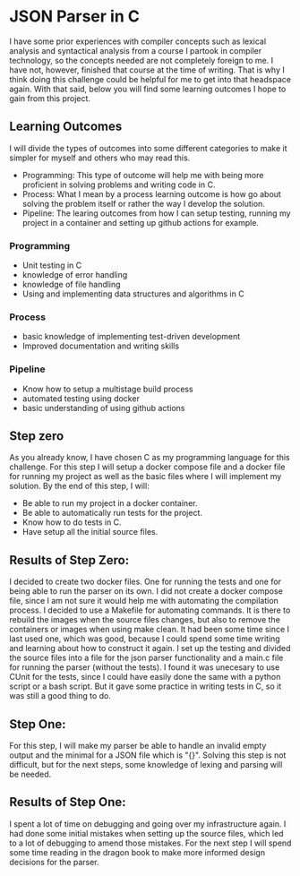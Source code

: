 # JSON Parser in C
I have some prior experiences with compiler concepts such as lexical analysis and syntactical analysis from a course I partook in compiler technology, so the concepts needed are not completely foreign to me. I have not, however, finished that course at the time of writing. That is why I think doing this challenge could be helpful for me to get into that headspace again. With that said, below you will find some learning outcomes I hope to gain from this project.

## Learning Outcomes
I will divide the types of outcomes into some different categories to make it simpler for myself and others who may read this.
- Programming: This type of outcome will help me with being more proficient in solving problems and writing code in C.
- Process: What I mean by a process learning outcome is how go about solving the problem itself or rather the way I develop the solution.
- Pipeline: The learing outcomes from how I can setup testing, running my project in a container and setting up github actions for example.


### Programming
- Unit testing in C
- knowledge of error handling
-  knowledge of file handling
- Using and implementing data structures and algorithms in C
### Process
- basic knowledge of implementing test-driven development
- Improved documentation and writing skills
### Pipeline
- Know how to setup a multistage build process
- automated testing using docker
- basic understanding of using github actions

## Step zero
As you already know, I have chosen C as my programming language for this challenge. For this step I will setup a docker compose file and a docker file for running my project as well as the basic files where I will implement my solution. By the end of this step, I will:

- Be able to run my project in a docker container.
- Be able to automatically run tests for the project.
- Know how to do tests in C.
- Have setup all the initial source files.

## Results of Step Zero:
I decided to create two docker files. One for running the tests and one for being able to run the parser on its own. I did not create a docker compose file, since I am not sure it would help me with automating the compilation process. I decided to use a Makefile for automating commands. It is there to rebuild the images when the source files changes, but also to remove the containers or images when using make clean. It had been some time since I last used one, which was good, because I could spend some time writing and learning about how to construct it again. I set up the testing and divided the source files into a file for the json parser functionality and a main.c file for running the parser (without the tests). I found it was unecesary to use CUnit for the tests, since I could have easily done the same with a python script or a bash script. But it gave some practice in writing tests in C, so it was still a good thing to do.

##  Step One:
For this step, I will make my parser be able to handle an invalid empty output and the minimal for a JSON file which is "{}". Solving this step is not difficult, but for the next steps, some knowledge of lexing and parsing will be needed.

## Results of Step One:
I spent a lot of time on debugging and going over my infrastructure again. I had done some initial mistakes when setting up the source files, which led to a lot of debugging to amend those mistakes. For the next step I will spend some time reading in the dragon book to make more informed design decisions for the parser.